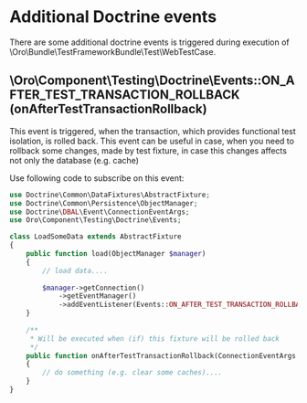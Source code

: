 # Additional Doctrine events

There are some additional doctrine events is triggered during execution of \Oro\Bundle\TestFrameworkBundle\Test\WebTestCase.

## \Oro\Component\Testing\Doctrine\Events::ON_AFTER_TEST_TRANSACTION_ROLLBACK (onAfterTestTransactionRollback)

This event is triggered, when the transaction, which provides functional test isolation, is rolled back.
This event can be useful in case, when you need to rollback some changes, made by test fixture, in case this changes affects not only the database (e.g. cache)

Use following code to subscribe on this event:
```php
use Doctrine\Common\DataFixtures\AbstractFixture;
use Doctrine\Common\Persistence\ObjectManager;
use Doctrine\DBAL\Event\ConnectionEventArgs;
use Oro\Component\Testing\Doctrine\Events;

class LoadSomeData extends AbstractFixture
{
    public function load(ObjectManager $manager)
    {
        // load data....
        
        $manager->getConnection()
            ->getEventManager()
            ->addEventListener(Events::ON_AFTER_TEST_TRANSACTION_ROLLBACK, $this);    
    }
    
    /**
     * Will be executed when (if) this fixture will be rolled back
     */
    public function onAfterTestTransactionRollback(ConnectionEventArgs $args)
    {
        // do something (e.g. clear some caches)....
    }    
}
``` 
